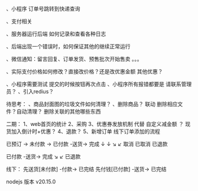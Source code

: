 
、小程序 订单号跳转到快递查询

、支付相关

、服务器运行后端 如何记录和查看各种日志

、后端出现一个错误时，如何保证其他的继续正常运行



、微信通知：留言回复、订单发货、预售批次开始售卖 。。。

、实际支付价格如何修改？直接改价格？还是改优惠金额  其他优惠？


、小程序需要测试 提交的时候按钮再次点击
、小程序所有报错都要是 请联系管理员？
、引入redius？


待思考：
、商品封面图的垃圾文件如何清理？
、删除商品？ 联动 删除相应文件？自动清理？ 删除关联的其他哪些东西



二期：
1、web首页的统计
2、采购
3、优惠券发放机制 代替 自定义减金额 ？ 现货加入倒计时+优惠？
4、退款？
5、新增订单 线下订单添加的流程



已预订 -> 未付款 -> 已付款 -送货-> 完成
  ↓        ↓           ↘        ↙
 取消    已取消           已退款


已付款 -送货-> 完成
      ↘       ↙
        已退款

线下：
先送货[未付款] -付款-> 已完结
先付钱[已付款] -送货-> 已完结



nodejs 版本 v20.15.0